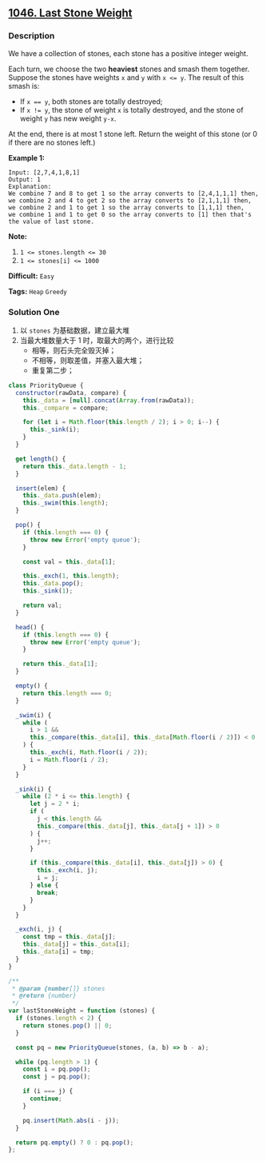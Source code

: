 ## [1046. Last Stone Weight](https://leetcode.com/problems/last-stone-weight/)

### Description

We have a collection of stones, each stone has a positive integer weight.

Each turn, we choose the two **heaviest** stones and smash them together. Suppose the stones have weights `x` and `y` with `x <= y`. The result of this smash is:

- If `x == y`, both stones are totally destroyed;
- If `x != y`, the stone of weight `x` is totally destroyed, and the stone of weight `y` has new weight `y-x`.

At the end, there is at most 1 stone left. Return the weight of this stone (or 0 if there are no stones left.)

**Example 1:**

```
Input: [2,7,4,1,8,1]
Output: 1
Explanation:
We combine 7 and 8 to get 1 so the array converts to [2,4,1,1,1] then,
we combine 2 and 4 to get 2 so the array converts to [2,1,1,1] then,
we combine 2 and 1 to get 1 so the array converts to [1,1,1] then,
we combine 1 and 1 to get 0 so the array converts to [1] then that's the value of last stone.
```

**Note:**

1. `1 <= stones.length <= 30`
2. `1 <= stones[i] <= 1000`

**Difficult:** `Easy`

**Tags:** `Heap` `Greedy`

### Solution One

1. 以 `stones` 为基础数据，建立最大堆
2. 当最大堆数量大于 1 时，取最大的两个，进行比较
   - 相等，则石头完全毁灭掉；
   - 不相等，则取差值，并塞入最大堆；
   - 重复第二步；

```javascript
class PriorityQueue {
  constructor(rawData, compare) {
    this._data = [null].concat(Array.from(rawData));
    this._compare = compare;

    for (let i = Math.floor(this.length / 2); i > 0; i--) {
      this._sink(i);
    }
  }

  get length() {
    return this._data.length - 1;
  }

  insert(elem) {
    this._data.push(elem);
    this._swim(this.length);
  }

  pop() {
    if (this.length === 0) {
      throw new Error('empty queue');
    }

    const val = this._data[1];

    this._exch(1, this.length);
    this._data.pop();
    this._sink(1);

    return val;
  }

  head() {
    if (this.length === 0) {
      throw new Error('empty queue');
    }

    return this._data[1];
  }

  empty() {
    return this.length === 0;
  }

  _swim(i) {
    while (
      i > 1 &&
      this._compare(this._data[i], this._data[Math.floor(i / 2)]) < 0
    ) {
      this._exch(i, Math.floor(i / 2));
      i = Math.floor(i / 2);
    }
  }

  _sink(i) {
    while (2 * i <= this.length) {
      let j = 2 * i;
      if (
        j < this.length &&
        this._compare(this._data[j], this._data[j + 1]) > 0
      ) {
        j++;
      }

      if (this._compare(this._data[i], this._data[j]) > 0) {
        this._exch(i, j);
        i = j;
      } else {
        break;
      }
    }
  }

  _exch(i, j) {
    const tmp = this._data[j];
    this._data[j] = this._data[i];
    this._data[i] = tmp;
  }
}

/**
 * @param {number[]} stones
 * @return {number}
 */
var lastStoneWeight = function (stones) {
  if (stones.length < 2) {
    return stones.pop() || 0;
  }

  const pq = new PriorityQueue(stones, (a, b) => b - a);

  while (pq.length > 1) {
    const i = pq.pop();
    const j = pq.pop();

    if (i === j) {
      continue;
    }

    pq.insert(Math.abs(i - j));
  }

  return pq.empty() ? 0 : pq.pop();
};
```
